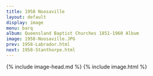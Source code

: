 ```yaml
---
title: 1958 Noosaville
layout: default
display: image
menu: barq
album: Queensland Baptist Churches 1851-1960 Album
image: 1958-Noosaville.JPG
prev: 1958-Labrador.html
next: 1958-Stanthorpe.html
---
```

{% include image-head.md %}
{% include image.html %}